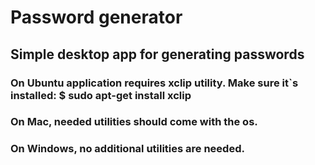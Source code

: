 # Password generator

## Simple desktop app for generating passwords

### On Ubuntu application requires xclip utility. Make sure it`s installed: $ sudo apt-get install xclip
### On Mac, needed utilities should come with the os.
### On Windows, no additional utilities are needed.
